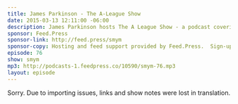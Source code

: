 ```yaml
---
title: James Parkinson - The A-League Show
date: 2015-03-13 12:11:00 -06:00
description: James Parkinson hosts The A League Show - a podcast covering the Australian top professional football (soccer to us North Americans) league. We chat about setting up interviews with sports personalities, recording on location, and the importance of listening to your own podcast.
sponsor: Feed.Press
sponsor-link: http://feed.press/smym
sponsor-copy: Hosting and feed support provided by Feed.Press.  Sign-up today and try FeedPress on a 14 day trial (no contracts or commitments). Use promo code "smym" during checkout to get 10% off your first year.
episode: 76
show: smym
mp3: http://podcasts-1.feedpress.co/10590/smym-76.mp3
layout: episode
---
```


Sorry. Due to importing issues, links and show notes were lost in translation.
